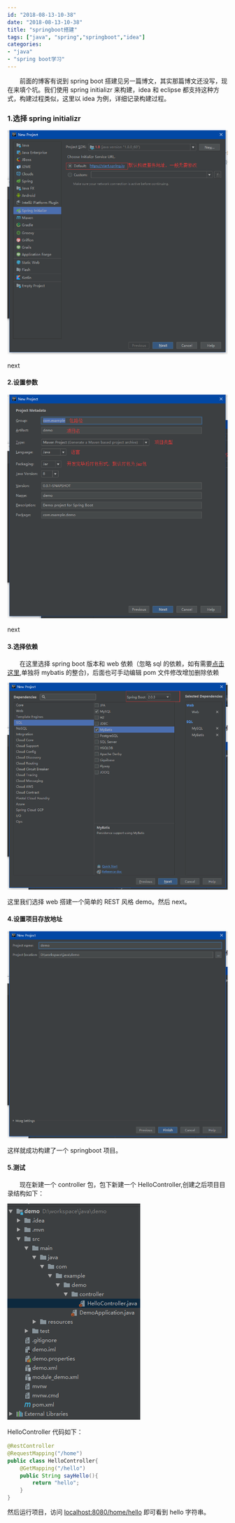 ```yaml
---
id: "2018-08-13-10-38"
date: "2018-08-13-10-38"
title: "springboot搭建"
tags: ["java", "spring","springboot","idea"]
categories: 
- "java"
- "spring boot学习"
---
```


&emsp;&emsp;前面的博客有说到 spring boot 搭建见另一篇博文，其实那篇博文还没写，现在来填个坑。我们使用 spring initializr 来构建，idea 和 eclipse 都支持这种方式，构建过程类似，这里以 idea 为例，详细记录构建过程。

### 1.选择 spring initializr

![选择spring initializr](https://raw.githubusercontent.com/FleyX/files/master/blogImg/springboot%E6%90%AD%E5%BB%BA/20190107100435.png)

next

#### 2.设置参数

![设置参数](https://raw.githubusercontent.com/FleyX/files/master/blogImg/springboot%E6%90%AD%E5%BB%BA/20190107100509.png)

next

#### 3.选择依赖

&emsp;&emsp;在这里选择 spring boot 版本和 web 依赖（忽略 sql 的依赖，如有需要[点击这里](f),单独将 mybatis 的整合)，后面也可手动编辑 pom 文件修改增加删除依赖

![依赖选择](https://raw.githubusercontent.com/FleyX/files/master/blogImg/springboot%E6%90%AD%E5%BB%BA/20190107100609.png)

这里我们选择 web 搭建一个简单的 REST 风格 demo。然后 next。

<!-- more -->

#### 4.设置项目存放地址

![设置项目存放地址](https://raw.githubusercontent.com/FleyX/files/master/blogImg/springboot%E6%90%AD%E5%BB%BA/20190107100653.png)

这样就成功构建了一个 springboot 项目。

#### 5.测试

&emsp;&emsp;现在新建一个 controller 包，包下新建一个 HelloController,创建之后项目目录结构如下：

![项目目录结构](https://raw.githubusercontent.com/FleyX/files/master/blogImg/springboot%E6%90%AD%E5%BB%BA/20190107100803.png)

HelloController 代码如下：

```java
@RestController
@RequestMapping("/home")
public class HelloController{
    @GetMapping("/hello")
    public String sayHello(){
        return "hello";
    }
}
```

然后运行项目，访问 [localhost:8080/home/hello](localhost:8080/home/hello) 即可看到 hello 字符串。
